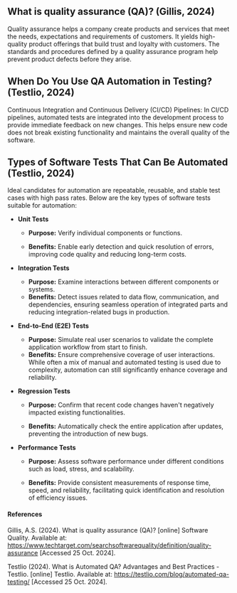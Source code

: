 ## What is quality assurance (QA)? (Gillis, 2024)

Quality assurance helps a company create products and services that meet the needs, expectations and requirements of customers. It yields high-quality product offerings that build trust and loyalty with customers. The standards and procedures defined by a quality assurance program help prevent product defects before they arise.

## When Do You Use QA Automation in Testing? (Testlio, 2024)

Continuous Integration and Continuous Delivery (CI/CD) Pipelines: In CI/CD pipelines, automated tests are integrated into the development process to provide immediate feedback on new changes. This helps ensure new code does not break existing functionality and maintains the overall quality of the software.

## Types of Software Tests That Can Be Automated (Testlio, 2024)

Ideal candidates for automation are repeatable, reusable, and stable test cases with high pass rates. Below are the key types of software tests suitable for automation:

- **Unit Tests**

  - **Purpose:** Verify individual components or functions.

  - **Benefits:** Enable early detection and quick resolution of errors, improving code quality and reducing long-term costs.

- **Integration Tests**

  - **Purpose:** Examine interactions between different components or systems.
  - **Benefits:** Detect issues related to data flow, communication, and dependencies, ensuring seamless operation of integrated parts and reducing integration-related bugs in production.

- **End-to-End (E2E) Tests**

  - **Purpose:** Simulate real user scenarios to validate the complete application workflow from start to finish.
  - **Benefits:** Ensure comprehensive coverage of user interactions. While often a mix of manual and automated testing is used due to complexity, automation can still significantly enhance coverage and reliability.

- **Regression Tests**

  - **Purpose:** Confirm that recent code changes haven't negatively impacted existing functionalities.

  - **Benefits:** Automatically check the entire application after updates, preventing the introduction of new bugs.

- **Performance Tests**

  - **Purpose:** Assess software performance under different conditions such as load, stress, and scalability.

  - **Benefits:** Provide consistent measurements of response time, speed, and reliability, facilitating quick identification and resolution of efficiency issues.

#### References

Gillis, A.S. (2024). What is quality assurance (QA)? [online] Software Quality. Available at: <https://www.techtarget.com/searchsoftwarequality/definition/quality-assurance> [Accessed 25 Oct. 2024].

Testlio (2024). What is Automated QA? Advantages and Best Practices - Testlio. [online] Testlio. Available at: <https://testlio.com/blog/automated-qa-testing/> [Accessed 25 Oct. 2024].

‌
‌

